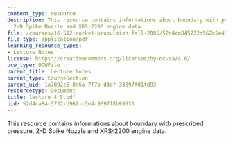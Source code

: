 ```yaml
---
content_type: resource
description: This resource contains informations about boundary with prescribed pressure,
  2-D Spike Nozzle and XRS-2200 engine data.
file: /courses/16-512-rocket-propulsion-fall-2005/52d4ca845732d962c5e49697f8b99533_lecture_4_5.pdf
file_type: application/pdf
learning_resource_types:
- Lecture Notes
license: https://creativecommons.org/licenses/by-nc-sa/4.0/
ocw_type: OCWFile
parent_title: Lecture Notes
parent_type: CourseSection
parent_uid: 1a7892c5-8e6a-7f7b-d3ef-33897f01fd93
resourcetype: Document
title: lecture_4_5.pdf
uid: 52d4ca84-5732-d962-c5e4-9697f8b99533
---
```

This resource contains informations about boundary with prescribed pressure, 2-D Spike Nozzle and XRS-2200 engine data.
